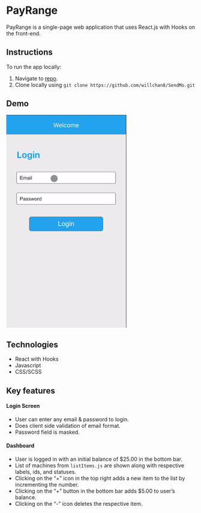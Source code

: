 # PayRange

PayRange is a single-page web application that uses React.js with Hooks on the front-end.

## Instructions

To run the app locally:

1. Navigate to [repo](https://github.com/willchan8/SendMo.git).
2. Clone locally using `git clone https://github.com/willchan8/SendMo.git`


## Demo

<img src="payrange.gif" width="320">

## Technologies

* React with Hooks
* Javascript
* CSS/SCSS

## Key features

#### Login Screen

* User can enter any email & password to login.
* Does client side validation of email format.
* Password field is masked.

#### Dashboard

* User is logged in with an initial balance of $25.00 in the bottom bar.
* List of machines from ```listItems.js``` are shown along with respective labels, ids, and statuses.
* Clicking on the “+” icon in the top right adds a new item to the list by incrementing the number.
* Clicking on the “+” button in the bottom bar adds $5.00 to user’s balance.
* Clicking on the “-” icon deletes the respective item.

